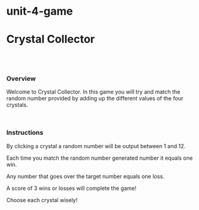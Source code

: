# unit-4-game
<h1>Crystal Collector</h1>
<br>
<br>


<h3>Overview</h3>
<p>Welcome to Crystal Collector. In this game you will try and match the random number provided by adding up the different values of the four crystals. <p>
<br>

<h3>Instructions</h3>
<p>By clicking a crystal a random number will be output between 1 and 12.</p>
<p>Each time you match the random number generated number it equals one win.</p>
<p>Any number that goes over the target number equals one loss.</p>
<p>A score of 3 wins or losses will complete the game!</p>
<p>Choose each crystal wisely! </p>